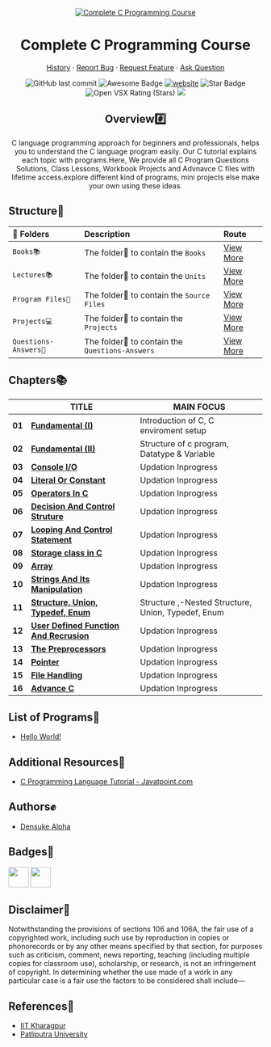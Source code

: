 
<p align="center">
  <a href="https://www.cprogramming.com/">
    <img src="https://www.goodworklabs.com/wp-content/uploads/2018/12/C-programming.png" height="auto" alt="Complete C Programming Course">
  </a>
  <h1 align="center">Complete C Programming Course</h1>
  <p align="center">
    <a href="https://">History</a>
    ·
    <a href="https://github.com/kitretsusaisama/github-readme-stats/issues/new/choose">Report Bug</a>
    ·
    <a href="https://github.com/kitretsusaisama/github-readme-stats/issues/new/choose">Request Feature</a>
    ·
    <a href="https://github.com/kitretsusaisama/github-readme-stats/discussions">Ask Question</a>
  </p>
</p>
<div align="center">
<img alt="GitHub last commit" src="https://img.shields.io/github/last-commit/kitretsusaisama/Complete-C-Programming-Course">
<img src="https://cdn.rawgit.com/sindresorhus/awesome/d7305f38d29fed78fa85652e3a63e154dd8e8829/media/badge.svg" alt="Awesome Badge"/>
<a href="#"><img src="https://img.shields.io/static/v1?label=&labelColor=505050&message=arbeitnow&color=%230076D6&style=flat&logo=google-chrome&logoColor=%230076D6" alt="website"/></a>
<!-- <img src="http://hits.dwyl.com/kitretsusaisama/awesome-github-profile-readme.svg" alt="Hits Badge"/> -->
<img src="https://img.shields.io/static/v1?label=%F0%9F%8C%9F&message=If%20Useful&style=style=flat&color=BC4E99" alt="Star Badge"/>
<img alt="Open VSX Rating (Stars)" src="https://img.shields.io/open-vsx/stars/redhat/java">
<a href="https://twitter.com/victor_amit" ><img src="https://img.shields.io/twitter/follow/victor_amit.svg?style=social" /> </a>
<br>

<h2>Overview#️⃣</h2>
<p>C language programming approach for beginners and professionals, helps you to understand the C language program easily. Our C tutorial explains each topic with programs.Here, We provide all C Program Questions Solutions, Class Lessons, Workbook Projects and Advnavce C files with lifetime access.explore different kind of programs, mini projects else make your own using these ideas.</p>
</div>

## Structure🧩

| 📂 Folders     | Description | Route |
| :------------- | :---------- | :---------- |
| `Books📚`|  The folder📂 to contain the `Books` | [View More](https://github.com/kitretsusaisama/Complete-C-Programming-Course/tree/main/Books) |
| `Lectures📚`|  The folder📂 to contain the `Units` | [View More](https://github.com/kitretsusaisama/Complete-C-Programming-Course/tree/main/Lectures) |
| `Program Files📓`   |  The folder📂 to contain the `Source Files` | [View More](https://github.com/kitretsusaisama/Complete-C-Programming-Course/tree/main/Source%20Files) |
| `Projects💻`  |  The folder📂 to contain the `Projects` | [View More](https://github.com/kitretsusaisama/Complete-C-Programming-Course/tree/main/Projects) |
| `Questions-Answers🚨`|  The folder📂 to contain the `Questions-Answers` | [View More](https://github.com/kitretsusaisama/Complete-C-Programming-Course/tree/main/Questions-Answers) |


## Chapters📚
|        | TITLE                                                                                                                                                                                | MAIN FOCUS                                                                                |
| ------ | ------------------------------------------------------------------------------------------------------------------------------------------------------------------------------------ | ----------------------------------------------------------------------------------------- |
| **01**  | **[Fundamental (I)](https://github.com/kitretsusaisama/Complete-C-Programming-Course/tree/main/Lectures/Unit%2001%20-%20Fundamental%20(I))**                                                                        | Introduction of C, C enviroment setup                              |
| **02**  | **[Fundamental (II)](https://github.com/kitretsusaisama/Complete-C-Programming-Course/tree/main/Lectures/Unit%2002%20-%20Fundamental%20(II))**                                                                        | Structure of c program, Datatype & Variable                             |
| **03**  | **[Console I/O](https://github.com/kitretsusaisama/Complete-C-Programming-Course/tree/main/Lectures/Unit%2003%20-%20Console%20IO)**                                                                        | Updation Inprogress                             |
| **04**  | **[Literal Or Constant](https://github.com/kitretsusaisama/Complete-C-Programming-Course/tree/main/Lectures/Unit%2004%20-%20Literal%20Or%20Constant)**                                                                        | Updation Inprogress                             |
| **05**  | **[Operators In C](https://github.com/kitretsusaisama/Complete-C-Programming-Course/tree/main/Lectures/Unit%2005%20-%20Operators%20In%20C)**                                                                        | Updation Inprogress                             |
| **06**  | **[Decision And Control Struture](https://github.com/kitretsusaisama/Complete-C-Programming-Course/tree/main/Lectures/Unit%2006%20-%20Decision%20And%20Control%20Struture)**                                                                        | Updation Inprogress                             |
| **07**  | **[Looping And Control Statement](https://github.com/kitretsusaisama/Complete-C-Programming-Course/tree/main/Lectures/Unit%2007%20-%20Loop)**                                                                        | Updation Inprogress                             |
| **08**  | **[Storage class in C](https://github.com/kitretsusaisama/Complete-C-Programming-Course/tree/main/Lectures/Unit%2008%20-%20Storage%20Classes%20In%20C)**                                                                        | Updation Inprogress                             |
| **09**  | **[Array](https://github.com/kitretsusaisama/Complete-C-Programming-Course/tree/main/Lectures/Unit%2009%20-%20Arrays)**                                                                        | Updation Inprogress                             |
| **10**  | **[Strings And Its Manipulation](https://github.com/#/#/blob/master/01.Introduction.pdf)**                                                                        | Updation Inprogress                             |
| **11**  | **[Structure, Union, Typedef, Enum](https://github.com/#/#/blob/master/01.Introduction.pdf)**                                                                        | Structure ,-Nested Structure, Union, Typedef, Enum                             |
| **12**  | **[User Defined Function And Recrusion](https://github.com/#/#/blob/master/01.Introduction.pdf)**                                                                        | Updation Inprogress                             |
| **13**  | **[The Preprocessors](https://github.com/#/#/blob/master/01.Introduction.pdf)**                                                                        | Updation Inprogress                             |
| **14**  | **[Pointer](https://github.com/#/#/blob/master/01.Introduction.pdf)**                                                                        | Updation Inprogress                             |
| **15**  | **[File Handling](https://github.com/#/#/blob/master/01.Introduction.pdf)**                                                                        | Updation Inprogress                             |
| **16**  | **[Advance C](https://github.com/#/#/blob/master/01.Introduction.pdf)**                                                                        | Updation Inprogress                             |

## List of Programs📓

- [Hello World!](https://github.com/#/beginners-C-program-examples/blob/master/HelloWorld.c)

## Additional Resources🧾 
- [C Programming Language Tutorial - Javatpoint.com](https://www.javatpoint.com/c-programming-language-tutorial)

## Authors✊

- [ Densuke Alpha ](https://www.github.com/kitretsusaisama )


## Badges🔰 
<a href="https://docs.github.com/en/developers" target="_blank"><img src="https://raw.githubusercontent.com/acervenky/acervenky/master/assets/devbadge.gif" width="40" height="40"></a>  <a href="https://archiveprogram.github.com/" target="_blank"><img src="https://raw.githubusercontent.com/acervenky/acervenky/master/assets/acbadge.gif" width="40" height="40"></a> 

## Disclaimer💛
Notwithstanding the provisions of sections 106 and 106A, the fair use of a copyrighted work, including such use by reproduction in copies or phonorecords or by any other means specified by that section, for purposes such as criticism, comment, news reporting, teaching (including multiple copies for classroom use), scholarship, or research, is not an infringement of copyright. In determining whether the use made of a work in any particular case is a fair use the factors to be considered shall include—

## References🎯
- [IIT Kharagpur](http://www.iitkgp.ac.in/) </br>
- [Patliputra University](http://www.ppup.ac.in/)

